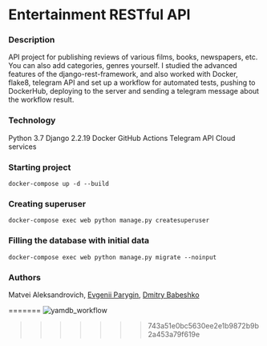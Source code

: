 # Entertainment RESTful API
### Description
API project for publishing reviews of various films, books, newspapers, etc. You can also add categories, genres yourself.
I studied the advanced features of the django-rest-framework, and also worked with Docker, flake8, telegram API and set up a workflow for automated tests, pushing to DockerHub, deploying to the server and sending a telegram message about the workflow result.
### Technology
Python 3.7
Django 2.2.19
Docker
GitHub Actions
Telegram API
Cloud services

### Starting project
```
docker-compose up -d --build 
``` 

### Creating superuser

 ```
docker-compose exec web python manage.py createsuperuser
```

### Filling the database with initial data

```
docker-compose exec web python manage.py migrate --noinput
```

### Authors
Matvei Aleksandrovich, [Evgenii Parygin](https://github.com/Parygin "Named link title"), [Dmitry Babeshko](https://github.com/EnterLife "Named link title") 

=======
![yamdb_workflow](https://github.com/MatveiAleksandrovich/yamdb_final/actions/workflows/yamdb_workflow.yml/badge.svg)
>>>>>>> 743a51e0bc5630ee2e1b9872b9b2a453a79f619e

